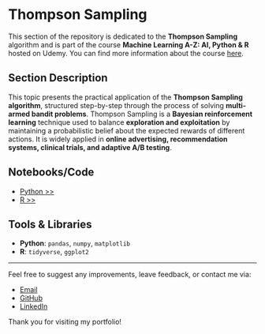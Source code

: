 # Thompson Sampling

This section of the repository is dedicated to the **Thompson Sampling** algorithm and is part of the course **Machine Learning A-Z: AI, Python & R** hosted on Udemy. You can find more information about the course [here](https://www.udemy.com/course/machinelearning/).  

## **Section Description**  

This topic presents the practical application of the **Thompson Sampling algorithm**, structured step-by-step through the process of solving **multi-armed bandit problems**. Thompson Sampling is a **Bayesian reinforcement learning** technique used to balance **exploration and exploitation** by maintaining a probabilistic belief about the expected rewards of different actions. It is widely applied in **online advertising, recommendation systems, clinical trials, and adaptive A/B testing**.  

## **Notebooks/Code**  

+ [Python >>](./01_Python/thompson_sampling_py.ipynb)  
+ [R >>](./02_R/thompson_sampling_r.ipynb)  

## **Tools & Libraries**  

+ **Python**: `pandas`, `numpy`, `matplotlib`  
+ **R**: `tidyverse`, `ggplot2`  

---

Feel free to suggest any improvements, leave feedback, or contact me via:
- [Email](mailto:daluchki@gmail.com)
- [GitHub](https://github.com/daluchkin)
- [LinkedIn](https://www.linkedin.com/in/dmitry-luchkin/)

Thank you for visiting my portfolio!

